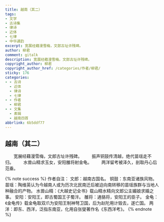 ```yaml
---
title: 越南（其二）
tags:
- 文学
- 古诗集
- 律诗
- 近体
- 七律
- 中华通韵
excerpt: 宽展经藉漫雪梅，文郎古址许残碑。
author: 柳君
comment: gitalk
description: 宽展经藉漫雪梅，文郎古址许残碑。
copyright_author: 柳君
copyright_author_href: /categories/作者/柳君/
sticky: 176
categories:
- - 古诗
  - 近体
  - 律诗
  - 七律
- - 作者
  - 柳君
- - 文集
  - 素辑
  - 越南四首
abbrlink: 6b5ddf77
---
```

## 越南（其二）
&emsp;&emsp;宽展经藉漫雪梅，文郎古址许残碑。
&emsp;&emsp;振声铜鼓传清越，绝代苗瑶走不归。
&emsp;&emsp;水兽山精求玉女，安阳雒将射金龟。
&emsp;&emsp;两洋留考被泽久，剖取丹心后范垂。

{% note success %}
作者自注：
文郎：越南古国名。
铜鼓：东南亚诸族风物。
苗瑶：陶维英认为今越南人或为历次北民南迁后被迫向南转移的苗瑶族群与当地人种融合的产物。
水兽山精：《大越史记全书》载山精水精向文郎公主媚娘求婚之事。
安阳：安阳王，即古蜀国王子蜀泮。
雒将：通貉将，安阳王的臣子。
金龟：《金龟传》载金龟取双爪为安阳王制神弩卫国，后为赵陀用计毁去，遂亡国。
两洋：即东、西洋，泛指东南亚，化用自张燮著作名《东西洋考》。
{% endnote %}